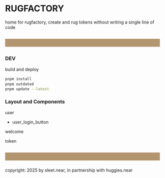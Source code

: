 # RUGFACTORY
home for rugfactory, create and rug tokens without writing a single line of code

![](public/rug_banner_100px_B39570.svg)
---

### DEV
build and deploy

```sh
pnpm install
pnpm outdated
pnpm update --latest
```


### Layout and Components


user
- user_login_button

welcome

token




![](public/rug_banner_100px_B39570.svg)
----

copyright: 2025 by sleet.near, in partnership with huggies.near
